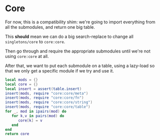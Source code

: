 # Core


For now, this is a compatibility shim: we're going to import everything from
all the submodules, and return one big table.


This **should** mean we can do a big search-replace to change all
``singletons/core`` to ``core:core``.


Then go through and require the appropriate submodules until we're not
using ``core:core`` at all.


After that, we want to put each submodule on a table, using a lazy-load so
that we only get a specific module if we try and use it.

```lua
local mods = {}
local core = {}
local insert = assert(table.insert)
insert(mods, require "core:core/meta")
insert(mods, require "core:core/fn")
insert(mods, require "core:core/string")
insert(mods, require "core:core/table")
for _, mod in ipairs(mod) do
   for k,v in pairs(mod) do
      core[k] = v
   end
end
return core
```
